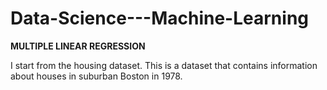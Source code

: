 # Data-Science---Machine-Learning

**MULTIPLE LINEAR REGRESSION**

I start from the housing dataset. This is a dataset that contains information about houses in suburban Boston in 1978.

